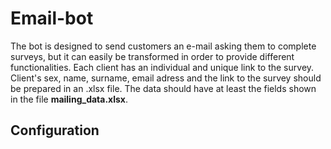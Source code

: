 # Email-bot
The bot is designed to send customers an e-mail asking them to complete surveys, but it can easily be transformed in order to provide different functionalities.
Each client has an individual and unique link to the survey. Client's sex, name, surname, email adress and the link to the survey should be prepared in an .xlsx file.
The data should have at least the fields shown in the file **mailing_data.xlsx**.
## Configuration
